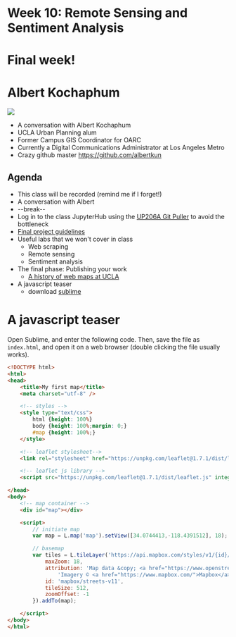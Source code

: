 # Week 10: Remote Sensing and Sentiment Analysis

# Final week!

# Albert Kochaphum
<img src="https://avatars.githubusercontent.com/u/8574425?v=4">

*   A conversation with Albert Kochaphum
   * UCLA Urban Planning alum
   * Former Campus GIS Coordinator for OARC
   * Currently a Digital Communications Administrator at Los Angeles Metro
   * Crazy github master https://github.com/albertkun  

## Agenda

*   This class will be recorded (remind me if I forget!)
*   A conversation with Albert
*   --break--
*   Log in to the class JupyterHub using the [UP206A Git Puller](https://jupyter.idre.ucla.edu/hub/user-redirect/git-pull?repo=https%3A%2F%2Fgithub.com%2Fyohman%2F21F-UP206A&urlpath=lab%2Ftree%2F21F-UP206A%2F&branch=master) to avoid the bottleneck
*   [Final project guidelines](../../Midterm%20and%20Finals/readme.md)
*   Useful labs that we won't cover in class
    * Web scraping
    * Remote sensing  
    * Sentiment analysis
*   The final phase: Publishing your work
    *   [A history of web maps at UCLA](https://docs.google.com/presentation/d/1FMFzxBifgu_DxXQ-L0KhlHV8zpneN3a_N380L8k7_k8/edit?usp=sharing)
*   A javascript teaser
    * download [sublime](https://www.sublimetext.com/)

# A javascript teaser

Open Sublime, and enter the following code. Then, save the file as `index.html`, and open it on a web browser (double clicking the file usually works).

```html
<!DOCTYPE html>
<html>
<head>
	<title>My first map</title>
	<meta charset="utf-8" />

	<!-- styles -->
	<style type="text/css">
		html {height: 100%}
		body {height: 100%;margin: 0;}
		#map {height: 100%;}
	</style>

	<!-- leaflet stylesheet-->
	<link rel="stylesheet" href="https://unpkg.com/leaflet@1.7.1/dist/leaflet.css" integrity="sha512-xodZBNTC5n17Xt2atTPuE1HxjVMSvLVW9ocqUKLsCC5CXdbqCmblAshOMAS6/keqq/sMZMZ19scR4PsZChSR7A==" crossorigin=""/>

	<!-- leaflet js library -->
	<script src="https://unpkg.com/leaflet@1.7.1/dist/leaflet.js" integrity="sha512-XQoYMqMTK8LvdxXYG3nZ448hOEQiglfqkJs1NOQV44cWnUrBc8PkAOcXy20w0vlaXaVUearIOBhiXZ5V3ynxwA==" crossorigin=""></script>

</head>
<body>
	<!-- map container -->
	<div id="map"></div>

	<script>
		// initiate map
		var map = L.map('map').setView([34.0744413,-118.4391512], 18);

		// basemap
		var tiles = L.tileLayer('https://api.mapbox.com/styles/v1/{id}/tiles/{z}/{x}/{y}?access_token=pk.eyJ1IjoibWFwYm94IiwiYSI6ImNpejY4NXVycTA2emYycXBndHRqcmZ3N3gifQ.rJcFIG214AriISLbB6B5aw', {
			maxZoom: 18,
			attribution: 'Map data &copy; <a href="https://www.openstreetmap.org/copyright">OpenStreetMap</a> contributors, ' +
				'Imagery © <a href="https://www.mapbox.com/">Mapbox</a>',
			id: 'mapbox/streets-v11',
			tileSize: 512,
			zoomOffset: -1
		}).addTo(map);

	</script>
</body>
</html>
```
